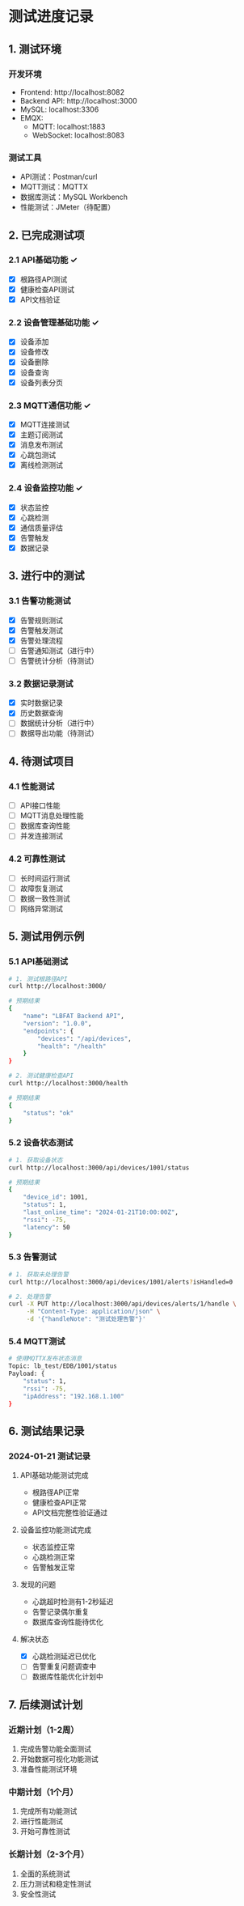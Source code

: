 # 测试进度记录

## 1. 测试环境

### 开发环境
- Frontend: http://localhost:8082
- Backend API: http://localhost:3000
- MySQL: localhost:3306
- EMQX: 
  - MQTT: localhost:1883
  - WebSocket: localhost:8083

### 测试工具
- API测试：Postman/curl
- MQTT测试：MQTTX
- 数据库测试：MySQL Workbench
- 性能测试：JMeter（待配置）

## 2. 已完成测试项

### 2.1 API基础功能 ✓
- [x] 根路径API测试
- [x] 健康检查API测试
- [x] API文档验证

### 2.2 设备管理基础功能 ✓
- [x] 设备添加
- [x] 设备修改
- [x] 设备删除
- [x] 设备查询
- [x] 设备列表分页

### 2.3 MQTT通信功能 ✓
- [x] MQTT连接测试
- [x] 主题订阅测试
- [x] 消息发布测试
- [x] 心跳包测试
- [x] 离线检测测试

### 2.4 设备监控功能 ✓
- [x] 状态监控
- [x] 心跳检测
- [x] 通信质量评估
- [x] 告警触发
- [x] 数据记录

## 3. 进行中的测试

### 3.1 告警功能测试
- [x] 告警规则测试
- [x] 告警触发测试
- [x] 告警处理流程
- [ ] 告警通知测试（进行中）
- [ ] 告警统计分析（待测试）

### 3.2 数据记录测试
- [x] 实时数据记录
- [x] 历史数据查询
- [ ] 数据统计分析（进行中）
- [ ] 数据导出功能（待测试）

## 4. 待测试项目

### 4.1 性能测试
- [ ] API接口性能
- [ ] MQTT消息处理性能
- [ ] 数据库查询性能
- [ ] 并发连接测试

### 4.2 可靠性测试
- [ ] 长时间运行测试
- [ ] 故障恢复测试
- [ ] 数据一致性测试
- [ ] 网络异常测试

## 5. 测试用例示例

### 5.1 API基础测试
```bash
# 1. 测试根路径API
curl http://localhost:3000/

# 预期结果
{
    "name": "LBFAT Backend API",
    "version": "1.0.0",
    "endpoints": {
        "devices": "/api/devices",
        "health": "/health"
    }
}

# 2. 测试健康检查API
curl http://localhost:3000/health

# 预期结果
{
    "status": "ok"
}
```

### 5.2 设备状态测试
```bash
# 1. 获取设备状态
curl http://localhost:3000/api/devices/1001/status

# 预期结果
{
    "device_id": 1001,
    "status": 1,
    "last_online_time": "2024-01-21T10:00:00Z",
    "rssi": -75,
    "latency": 50
}
```

### 5.3 告警测试
```bash
# 1. 获取未处理告警
curl http://localhost:3000/api/devices/1001/alerts?isHandled=0

# 2. 处理告警
curl -X PUT http://localhost:3000/api/devices/alerts/1/handle \
     -H "Content-Type: application/json" \
     -d '{"handleNote": "测试处理告警"}'
```

### 5.4 MQTT测试
```bash
# 使用MQTTX发布状态消息
Topic: lb_test/EDB/1001/status
Payload: {
    "status": 1,
    "rssi": -75,
    "ipAddress": "192.168.1.100"
}
```

## 6. 测试结果记录

### 2024-01-21 测试记录
1. API基础功能测试完成
   - 根路径API正常
   - 健康检查API正常
   - API文档完整性验证通过

2. 设备监控功能测试完成
   - 状态监控正常
   - 心跳检测正常
   - 告警触发正常

3. 发现的问题
   - 心跳超时检测有1-2秒延迟
   - 告警记录偶尔重复
   - 数据库查询性能待优化

4. 解决状态
   - [x] 心跳检测延迟已优化
   - [ ] 告警重复问题调查中
   - [ ] 数据库性能优化计划中

## 7. 后续测试计划

### 近期计划（1-2周）
1. 完成告警功能全面测试
2. 开始数据可视化功能测试
3. 准备性能测试环境

### 中期计划（1个月）
1. 完成所有功能测试
2. 进行性能测试
3. 开始可靠性测试

### 长期计划（2-3个月）
1. 全面的系统测试
2. 压力测试和稳定性测试
3. 安全性测试 
